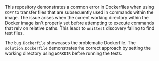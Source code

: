 This repository demonstrates a common error in Dockerfiles when using `COPY` to transfer files that are subsequently used in commands within the image. The issue arises when the current working directory within the Docker image isn't properly set before attempting to execute commands that rely on relative paths. This leads to `unittest` discovery failing to find test files.

The `bug.Dockerfile` showcases the problematic Dockerfile. The `solution.Dockerfile` demonstrates the correct approach by setting the working directory using `WORKDIR` before running the tests.